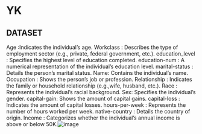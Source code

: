 # YK

## DATASET 

Age :Indicates the individual’s age.
Workclass : Describes the type of employment sector (e.g., private, federal government, etc.).
education_level : Specifies the highest level of education completed.
education-num : A numerical representation of the individual’s education level.
marital-status : Details the person’s marital status.
Name: Contains the individual’s name.
Occupation : Shows the person’s job or profession.
Relationship : Indicates the family or household relationship (e.g.,wife, husband, etc.).
Race : Represents the individual’s racial background.
Sex:  Specifies the individual’s gender.
capital-gain: Shows the amount of capital gains.
capital-loss : Indicates the amount of capital losses.
hours-per-week : Represents the number of hours worked per week.
native-country : Details the country of origin.
Income : Categorizes whether the individual’s annual income is above or below 50K.![image](https://github.com/user-attachments/assets/b7e7b9fa-6f25-4a72-9171-74b8eea87705)

 
